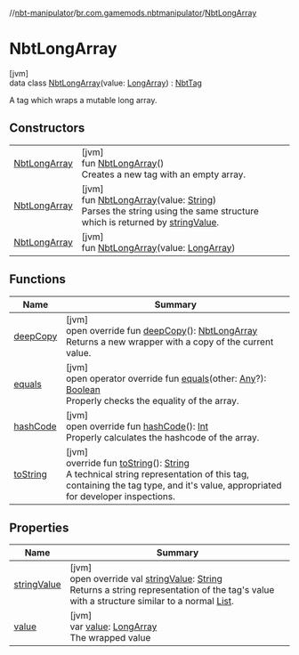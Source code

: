 //[nbt-manipulator](../../../index.md)/[br.com.gamemods.nbtmanipulator](../index.md)/[NbtLongArray](index.md)

# NbtLongArray

[jvm]\
data class [NbtLongArray](index.md)(value: [LongArray](https://kotlinlang.org/api/latest/jvm/stdlib/kotlin/-long-array/index.html)) : [NbtTag](../-nbt-tag/index.md)

A tag which wraps a mutable long array.

## Constructors

| | |
|---|---|
| [NbtLongArray](-nbt-long-array.md) | [jvm]<br>fun [NbtLongArray](-nbt-long-array.md)()<br>Creates a new tag with an empty array. |
| [NbtLongArray](-nbt-long-array.md) | [jvm]<br>fun [NbtLongArray](-nbt-long-array.md)(value: [String](https://kotlinlang.org/api/latest/jvm/stdlib/kotlin/-string/index.html))<br>Parses the string using the same structure which is returned by [stringValue](string-value.md). |
| [NbtLongArray](-nbt-long-array.md) | [jvm]<br>fun [NbtLongArray](-nbt-long-array.md)(value: [LongArray](https://kotlinlang.org/api/latest/jvm/stdlib/kotlin/-long-array/index.html)) |

## Functions

| Name | Summary |
|---|---|
| [deepCopy](deep-copy.md) | [jvm]<br>open override fun [deepCopy](deep-copy.md)(): [NbtLongArray](index.md)<br>Returns a new wrapper with a copy of the current value. |
| [equals](equals.md) | [jvm]<br>open operator override fun [equals](equals.md)(other: [Any](https://kotlinlang.org/api/latest/jvm/stdlib/kotlin/-any/index.html)?): [Boolean](https://kotlinlang.org/api/latest/jvm/stdlib/kotlin/-boolean/index.html)<br>Properly checks the equality of the array. |
| [hashCode](hash-code.md) | [jvm]<br>open override fun [hashCode](hash-code.md)(): [Int](https://kotlinlang.org/api/latest/jvm/stdlib/kotlin/-int/index.html)<br>Properly calculates the hashcode of the array. |
| [toString](../-nbt-tag/to-string.md) | [jvm]<br>override fun [toString](../-nbt-tag/to-string.md)(): [String](https://kotlinlang.org/api/latest/jvm/stdlib/kotlin/-string/index.html)<br>A technical string representation of this tag, containing the tag type, and it's value, appropriated for developer inspections. |

## Properties

| Name | Summary |
|---|---|
| [stringValue](string-value.md) | [jvm]<br>open override val [stringValue](string-value.md): [String](https://kotlinlang.org/api/latest/jvm/stdlib/kotlin/-string/index.html)<br>Returns a string representation of the tag's value with a structure similar to a normal [List](https://kotlinlang.org/api/latest/jvm/stdlib/kotlin.collections/-list/index.html). |
| [value](value.md) | [jvm]<br>var [value](value.md): [LongArray](https://kotlinlang.org/api/latest/jvm/stdlib/kotlin/-long-array/index.html)<br>The wrapped value |

